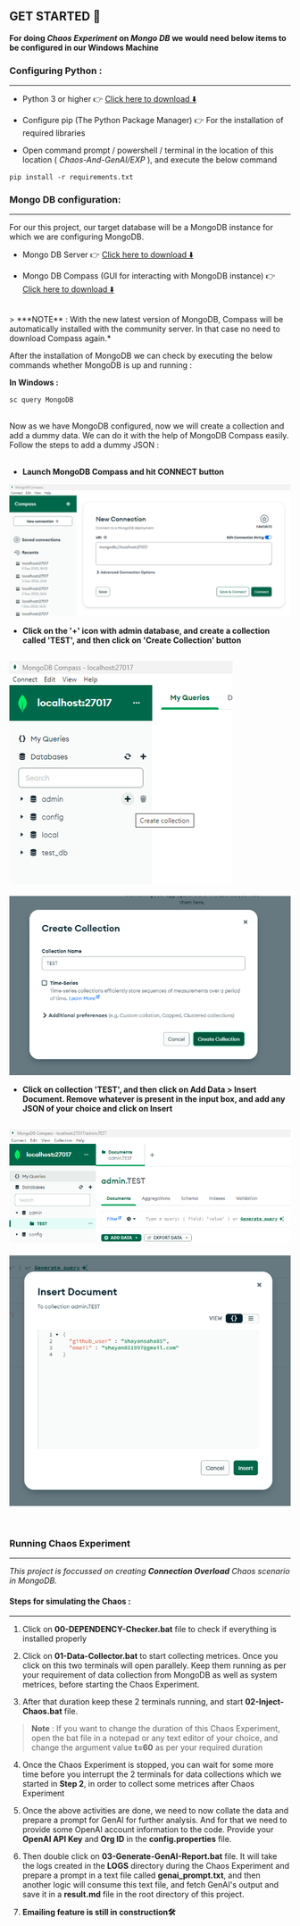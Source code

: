 ## GET STARTED 🚀

**For doing *Chaos Experiment* on *Mongo DB* we would need below items to be configured in our Windows Machine**

### Configuring Python :
---
- Python 3 or higher 👉 [Click here to download ⬇️](https://www.python.org/downloads/)

- Configure pip (The Python Package Manager) 👉 For the installation of required libraries

- Open command prompt / powershell / terminal in the location of this location ( *Chaos-And-GenAI/EXP* ), and execute the below command
```
pip install -r requirements.txt
```

### Mongo DB configuration:
---
For our this project, our target database will be a MongoDB instance for which we are configuring MongoDB.

- Mongo DB Server 👉 [Click here to download ⬇️](https://www.mongodb.com/try/download/community)

- Mongo DB Compass (GUI for interacting with MongoDB instance) 👉 [Click here to download ⬇️](https://www.mongodb.com/try/download/compass)
<br>
> ***NOTE** : With the new latest version of MongoDB, Compass will be automatically installed with the community server. In that case no need to download Compass again.*

After the installation of MongoDB we can check by executing the below commands whether MongoDB is up and running :

**In Windows :**
```
sc query MongoDB
```

<br>
Now as we have MongoDB configured, now we will create a collection and add a dummy data. We can do it with the help of MongoDB Compass easily. Follow the steps to add a dummy JSON :
<br>
<br>

- **Launch MongoDB Compass and hit CONNECT button**

![MongoDB Compass](files/mongodb-compass-snapshot.png)

- **Click on the '+' icon with admin database, and create a collection called 'TEST', and then click on 'Create Collection' button**

![collection_creation_1](files/creating-collections.png)
---
![collection_creation_2](files/collection-details.png)

- **Click on collection 'TEST', and then click on Add Data > Insert Document. Remove whatever is present in the input box, and add any JSON of your choice and click on Insert**

![adding_collection_data1](files/adding_data_to_collections_1.png)
----
![adding_collection_data2](files/adding_data_to_collections_2.png)

<br>


### Running Chaos Experiment
---
*This project is foccussed on creating **Connection Overload** Chaos scenario in MongoDB.*
<br>

#### Steps for simulating the Chaos :
---

1. Click on **00-DEPENDENCY-Checker.bat** file to check if everything is installed properly

2. Click on **01-Data-Collector.bat** to start collecting metrices. Once you click on this two terminals will open parallely. Keep them running as per your requirement of data collection from MongoDB as well as system metrices, before starting the Chaos Experiment.

3.  After that duration keep these 2 terminals running, and start **02-Inject-Chaos.bat** file.
> **Note** : If you want to change the duration of this Chaos Experiment, open the bat file in a notepad or any text editor of your choice, and change the argument value **t=60** as per your required duration

4. Once the Chaos Experiment is stopped, you can wait for some more time before you interrupt the 2 terminals for data collections which we started in **Step 2**, in order to collect some metrices after Chaos Experiment

5. Once the above activities are done, we need to now collate the data and prepare a prompt for GenAI for further analysis. And for that we need to provide some OpenAI account information to the code. Provide your **OpenAI API Key** and **Org ID** in the **config.properties** file.

6. Then double click on **03-Generate-GenAI-Report.bat** file. It will take the logs created in the **LOGS** directory during the Chaos Experiment and prepare a prompt in a text file called **genai_prompt.txt**, and then another logic will consume this text file, and fetch GenAI's output and save it in a **result.md** file in the root directory of this project.

7. **Emailing feature is still in construction🛠️**

